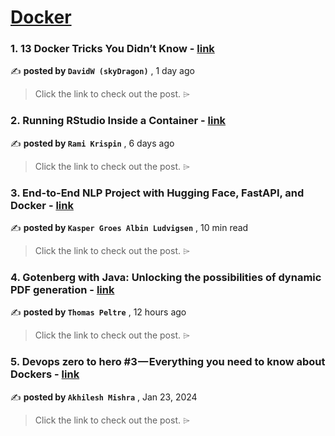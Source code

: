 
<h1><a href=https://medium.com/tag/docker/recommended target="_blank" rel="noopener noreferrer">Docker</a></h1>
<h3>1. 13 Docker Tricks You Didn’t Know - <a href=https://medium.com/overcast-blog/13-docker-tricks-you-didnt-know-47775a4f678f?source=tag_recommended_feed---------0-84----------docker----------27426458_5223_4986_b6de_fd03d5ec2fc2------- target="_blank" rel="noopener noreferrer">link</a></h3>

✍️ **posted by `DavidW (skyDragon)`** <date> , 1 day ago</date>

<blockquote>Click the link to check out the post. ⌲</blockquote>

<h3>2. Running RStudio Inside a Container - <a href=https://medium.com/towards-data-science/running-rstudio-inside-a-container-e9db5e809ff8?source=tag_recommended_feed---------1-107----------docker----------27426458_5223_4986_b6de_fd03d5ec2fc2------- target="_blank" rel="noopener noreferrer">link</a></h3>

✍️ **posted by `Rami Krispin`** <date> , 6 days ago</date>

<blockquote>Click the link to check out the post. ⌲</blockquote>

<h3>3. End-to-End NLP Project with Hugging Face, FastAPI, and Docker - <a href=https://medium.com/towards-data-science/end-to-end-nlp-project-with-hugging-face-fastapi-and-docker-615a63d80c53?source=tag_recommended_feed---------2-85----------docker----------27426458_5223_4986_b6de_fd03d5ec2fc2------- target="_blank" rel="noopener noreferrer">link</a></h3>

✍️ **posted by `Kasper Groes Albin Ludvigsen`** <date> , 10 min read</date>

<blockquote>Click the link to check out the post. ⌲</blockquote>

<h3>4. Gotenberg with Java: Unlocking the possibilities of dynamic PDF generation - <a href=https://medium.com/waltiotechteam/gotenberg-with-java-unlocking-the-possibilities-of-dynamic-pdf-generation-d2a13b31ebd0?source=tag_recommended_feed---------3-84----------docker----------27426458_5223_4986_b6de_fd03d5ec2fc2------- target="_blank" rel="noopener noreferrer">link</a></h3>

✍️ **posted by `Thomas Peltre`** <date> , 12 hours ago</date>

<blockquote>Click the link to check out the post. ⌲</blockquote>

<h3>5. Devops zero to hero #3 — Everything you need to know about Dockers - <a href=https://medium.com/illumination/devops-zero-to-hero-3-everything-you-need-to-know-about-dockers-7ff321b38e6b?source=tag_recommended_feed---------4-107----------docker----------27426458_5223_4986_b6de_fd03d5ec2fc2------- target="_blank" rel="noopener noreferrer">link</a></h3>

✍️ **posted by `Akhilesh Mishra`** <date> , Jan 23, 2024</date>

<blockquote>Click the link to check out the post. ⌲</blockquote>

